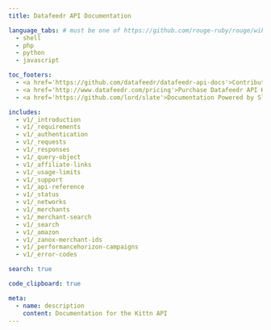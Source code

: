 ```yaml
---
title: Datafeedr API Documentation

language_tabs: # must be one of https://github.com/rouge-ruby/rouge/wiki/List-of-supported-languages-and-lexers
  - shell
  - php
  - python
  - javascript

toc_footers:
  - <a href='https://github.com/datafeedr/datafeedr-api-docs'>Contribute to this Documentation</a>
  - <a href='http://www.datafeedr.com/pricing'>Purchase Datafeedr API Keys</a>
  - <a href='https://github.com/lord/slate'>Documentation Powered by Slate</a>

includes:
  - v1/_introduction
  - v1/_requirements
  - v1/_authentication
  - v1/_requests
  - v1/_responses
  - v1/_query-object
  - v1/_affiliate-links
  - v1/_usage-limits
  - v1/_support
  - v1/_api-reference
  - v1/_status
  - v1/_networks
  - v1/_merchants
  - v1/_merchant-search
  - v1/_search
  - v1/_amazon
  - v1/_zanox-merchant-ids
  - v1/_performancehorizon-campaigns
  - v1/_error-codes

search: true

code_clipboard: true

meta:
  - name: description
    content: Documentation for the Kittn API
---
```



